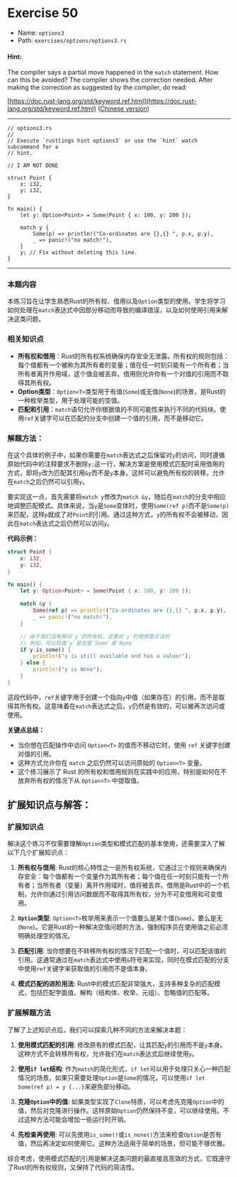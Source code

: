 # Exercise 50

- Name: ```options3```
- Path: ```exercises/options/options3.rs```
#### Hint: 

The compiler says a partial move happened in the `match` statement. How can this be avoided? The compiler shows the correction needed. After making the correction as suggested by the compiler, do
read: 

[https://doc.rust-lang.org/std/keyword.ref.html](https://doc.rust-lang.org/std/keyword.ref.html) ([Chinese version](https://rustwiki.org/zh-CN/std/keyword.ref.html))


---

```rust,editable
// options3.rs
//
// Execute `rustlings hint options3` or use the `hint` watch subcommand for a
// hint.

// I AM NOT DONE

struct Point {
    x: i32,
    y: i32,
}

fn main() {
    let y: Option<Point> = Some(Point { x: 100, y: 200 });

    match y {
        Some(p) => println!("Co-ordinates are {},{} ", p.x, p.y),
        _ => panic!("no match!"),
    }
    y; // Fix without deleting this line.
}

```

---

### 本题内容

本练习旨在让学生熟悉Rust的所有权、借用以及`Option`类型的使用。学生将学习如何处理在`match`表达式中因部分移动而导致的编译错误，以及如何使用引用来解决这类问题。

### 相关知识点

- **所有权和借用**：Rust的所有权系统确保内存安全无泄露。所有权的规则包括：每个值都有一个被称为其所有者的变量；值在任一时刻只能有一个所有者；当所有者离开作用域，这个值会被丢弃。借用则允许你有一个对值的引用而不取得其所有权。
- **Option类型**：`Option<T>`类型用于有值(`Some`)或无值(`None`)的场景，是Rust的一种枚举类型，用于处理可能的空值。
- **匹配和引用**：`match`语句允许你根据值的不同可能性来执行不同的代码块。使用`ref`关键字可以在匹配的分支中创建一个值的引用，而不是移动它。

### 解题方法：

在这个具体的例子中，如果你需要在`match`表达式之后保留对`y`的访问，同时遵循原始代码中的注释要求不删除`y;`这一行，解决方案是使用模式匹配时采用借用的方式，即将`y`改为匹配其引用`&y`而不是`y`本身。这样可以避免所有权的转移，允许在`match`之后仍然可以引用`y`。

要实现这一点，首先需要将`match y`修改为`match &y`，随后在`match`的分支中相应地调整匹配模式。具体来说，当`y`是`Some`变体时，使用`Some(ref p)`而不是`Some(p)`来匹配，这样`p`就成了对`Point`的引用。通过这种方式，`y`的所有权不会被移动，因此在`match`表达式之后仍然可以访问`y`。

**代码示例：**

```rust
struct Point {
    x: i32,
    y: i32,
}

fn main() {
    let y: Option<Point> = Some(Point { x: 100, y: 200 });

    match &y {
        Some(ref p) => println!("Co-ordinates are {},{} ", p.x, p.y),
        _ => panic!("no match!"),
    }

    // 由于我们没有移动`y`的所有权，这里对`y`的使用是合法的
    // 例如，可以检查`y`是否是`Some`或`None`
    if y.is_some() {
        println!("y is still available and has a value!");
    } else {
        println!("y is None");
    }
}
```

这段代码中，`ref`关键字用于创建一个指向`y`中值（如果存在）的引用，而不是取得其所有权。这意味着在`match`表达式之后，`y`仍然是有效的，可以被再次访问或使用。

**关键点总结：**

- 当你想在匹配操作中访问 `Option<T>` 的值而不移动它时，使用 `ref` 关键字创建对值的引用。
- 这种方式允许你在 `match` 之后仍然可以访问原始的 `Option<T>` 变量。
- 这个练习展示了 Rust 的所有权和借用规则在实践中的应用，特别是如何在不放弃所有权的情况下从 `Option<T>` 中提取值。

## 扩展知识点与解答：

### 扩展知识点

解决这个练习不仅需要理解`Option`类型和模式匹配的基本使用，还需要深入了解以下几个扩展知识点：

1. **所有权与借用**: Rust的核心特性之一是所有权系统，它通过三个规则来确保内存安全：每个值都有一个变量作为其所有者；每个值在任一时刻只能有一个所有者；当所有者（变量）离开作用域时，值将被丢弃。借用是Rust中的一个机制，允许你通过引用访问数据而不取得其所有权，分为不可变借用和可变借用。

2. **`Option`类型**: `Option<T>`枚举用来表示一个值要么是某个值(`Some`)，要么是无(`None`)。它是Rust的一种解决空值问题的方法，强制程序员在使用值之前必须明确处理空的情况。

3. **匹配引用**: 当你想要在不转移所有权的情况下匹配一个值时，可以匹配该值的引用。这通常通过在`match`表达式中使用`&`符号来实现，同时在模式匹配的分支中使用`ref`关键字来获取值的引用而不是值本身。

4. **模式匹配的进阶用法**: Rust中的模式匹配非常强大，支持多种复杂的匹配模式，包括匹配字面值、解构（结构体、枚举、元组）、忽略值的匹配等。

### 扩展解题方法

了解了上述知识点后，我们可以探索几种不同的方法来解决本题：

1. **使用模式匹配的引用**:
   修改原有的模式匹配，让其匹配`y`的引用而不是`y`本身。这种方式不会转移所有权，允许我们在`match`表达式后继续使用`y`。

2. **使用`if let`结构**:
   作为`match`的简化形式，`if let`可以用于处理只关心一种匹配情况的场景。如果只需要处理`Option`是`Some`的情况，可以使用`if let Some(ref p) = y {...}`来避免部分移动。

3. **克隆`Option`中的值**:
   如果类型实现了`Clone`特质，可以考虑先克隆`Option`中的值，然后对克隆进行操作。这样原始`Option`仍然保持不变，可以继续使用。不过这种方法可能会增加一些运行时开销。

4. **先检查再使用**:
   可以先使用`is_some()`或`is_none()`方法来检查`Option`是否有值，然后再决定如何使用它。这种方法适用于简单的场景，但可能不够优雅。

综合考虑，使用模式匹配的引用是解决这类问题的最直接且高效的方式，它既遵守了Rust的所有权规则，又保持了代码的简洁性。
